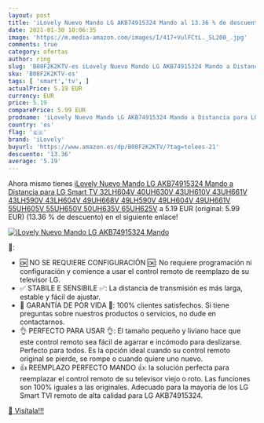 ```yaml
---
layout: post
title: 'iLovely Nuevo Mando LG AKB74915324 Mando al 13.36 % de descuento'
date: 2021-01-30 10:06:35
image: 'https://m.media-amazon.com/images/I/417+VulFCtL._SL200_.jpg'
comments: true
category: ofertas
author: ring
slug: 'B08F2K2KTV-es iLovely Nuevo Mando LG AKB74915324 Mando a Distancia para...'
sku: 'B08F2K2KTV-es'
tags: [ 'smart','tv', ]
actualPrice: 5.19 EUR
currency: EUR
price: 5.19
comparePrice: 5.99 EUR
prodname: 'iLovely Nuevo Mando LG AKB74915324 Mando a Distancia para LG Smart TV 32LH604V 40UH630V 43UH610V 43UH661V 43LH590V 43LH604V 49UH668V 49LH590V 49LH604V 49UH661V 55UH605V 55UH650V 50UH635V 65UH625V'
country: 'es'
flag: '🇪🇸'
brand: 'iLovely'
buyurl: 'https://www.amazon.es/dp/B08F2K2KTV/?tag=tolees-21'
descuento: '13.36'
average: '5.19'
---
```


Ahora mismo tienes [iLovely Nuevo Mando LG AKB74915324 Mando a Distancia para LG Smart TV 32LH604V 40UH630V 43UH610V 43UH661V 43LH590V 43LH604V 49UH668V 49LH590V 49LH604V 49UH661V 55UH605V 55UH650V 50UH635V 65UH625V](https://www.amazon.es/dp/B08F2K2KTV/?tag=tolees-21) a 5.19 EUR (original: 5.99 EUR) (13.36 %  de descuento) en el siguiente enlace!

[![iLovely Nuevo Mando LG AKB74915324 Mando](https://m.media-amazon.com/images/I/417+VulFCtL._SL200_.jpg)](https://www.amazon.es/dp/B08F2K2KTV/?tag=tolees-21)

🔎:

- 🆗 NO SE REQUIERE CONFIGURACIÓN 🆗: No requiere programación ni configuración y comience a usar el control remoto de reemplazo de su televisor LG.
- ✅ STABILE E SENSIBILE ✅: La distancia de transmisión es más larga, estable y fácil de ajustar.
- 🔘 GARANTÍA DE POR VIDA 🔘: 100% clientes satisfechos. Si tiene preguntas sobre nuestros productos o servicios, no dude en contactarnos.
- 👌 PERFECTO PARA USAR 👌: El tamaño pequeño y liviano hace que este control remoto sea fácil de agarrar e incómodo para deslizarse. Perfecto para todos. Es la opción ideal cuando su control remoto original se pierde, se rompe o cuando quiere uno nuevo.
- 👍 REEMPLAZO PERFECTO MANDO 👍: la solución perfecta para reemplazar el control remoto de su televisor viejo o roto. Las funciones son 100% iguales a las originales. Adecuado para la mayoría de los LG Smart TVl remoto de alta calidad para LG AKB74915324.

[🛒 Visítala!!!](https://www.amazon.es/dp/B08F2K2KTV/?tag=tolees-21)
